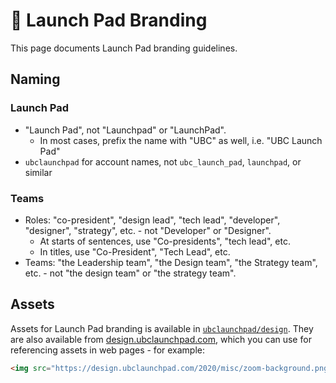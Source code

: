 # 🎨 Launch Pad Branding

This page documents Launch Pad branding guidelines.

## Naming

### Launch Pad

* "Launch Pad", not "Launchpad" or "LaunchPad".
  * In most cases, prefix the name with "UBC" as well, i.e. "UBC Launch Pad"
* `ubclaunchpad` for account names, not `ubc_launch_pad`, `launchpad`, or similar

### Teams

* Roles: "co-president", "design lead", "tech lead", "developer", "designer", "strategy", etc. - not "Developer" or "Designer".
  * At starts of sentences, use "Co-presidents", "tech lead", etc.
  * In titles, use "Co-President", "Tech Lead", etc.
* Teams: "the Leadership team", "the Design team", "the Strategy team", etc. - not "the design team" or "the strategy team".

## Assets

Assets for Launch Pad branding is available in [`ubclaunchpad/design`](https://github.com/ubclaunchpad/design). They are also available from [design.ubclaunchpad.com](https://design.ubclaunchpad.com), which you can use for referencing assets in web pages - for example:

```html
<img src="https://design.ubclaunchpad.com/2020/misc/zoom-background.png" />
```
